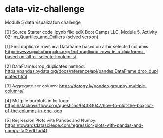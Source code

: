 # data-viz-challenge
Module 5 data visualization challenge


[0] Source Starter code .ipynb file: edX Boot Camps LLC.
	Module 5, Activity 02-Ins_Quartiles_and_Outliers (solved version)

[1] Find duplicate rows in a Dataframe based on all or selected columns:
	https://www.geeksforgeeks.org/find-duplicate-rows-in-a-dataframe-based-on-all-or-selected-columns/


[2] DataFrame.drop_duplicates method:
	https://pandas.pydata.org/docs/reference/api/pandas.DataFrame.drop_duplicates.html
    
    
[3] Aggregate per column:
     https://datagy.io/pandas-groupby-multiple-columns/


[4] Multpile boxplots in for loop:
	https://stackoverflow.com/questions/64383047/how-to-plot-the-boxplot-of-the-columns-in-one-loop

[5] Regression Plots with Pandas and Numpy:
	https://towardsdatascience.com/regression-plots-with-pandas-and-numpy-faf2edbfad4f